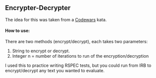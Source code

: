 ## Encrypter-Decrypter

The idea for this was taken from a [Codewars](https://www.codewars.com/kata/simple-encryption-number-1-alternating-split/train/ruby) kata.

#### How to use:
There are two methods (encrypt/decrypt), each takes two parameters:
1. String to encrypt or decrypt.
2. Integer n = number of iterations to run of the encryption/decryption

I used this to practice writing RSPEC tests, but you could run from IRB to encrypt/decrypt any text you wanted to evaluate.
